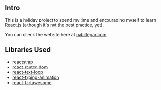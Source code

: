 ## Intro

This is a holiday project to spend my time and encouraging myself to learn React.js (although it's not the best practice, yet).

You can check the website here at [nabiltegar.com](https://nabiltegar.com/).

## Libraries Used

- [reactstrap](https://reactstrap.github.io/)
- [react-router-dom](https://www.npmjs.com/package/react-router-dom)
- [react-text-loop](https://www.npmjs.com/package/react-text-loop)
- [react-typing-animation](https://www.npmjs.com/package/react-typing-animation)
- [react-fortawesome](https://github.com/FortAwesome/react-fontawesome)
